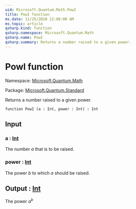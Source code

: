 ```yaml
---
uid: Microsoft.Quantum.Math.PowI
title: PowI function
ms.date: 11/25/2020 12:00:00 AM
ms.topic: article
qsharp.kind: function
qsharp.namespace: Microsoft.Quantum.Math
qsharp.name: PowI
qsharp.summary: Returns a number raised to a given power.
---
```


# PowI function

Namespace: [Microsoft.Quantum.Math](xref:Microsoft.Quantum.Math)

Package: [Microsoft.Quantum.Standard](https://nuget.org/packages/Microsoft.Quantum.Standard)


Returns a number raised to a given power.

```qsharp
function PowI (a : Int, power : Int) : Int
```


## Input

### a : [Int](xref:microsoft.quantum.user-guide.language.types)

The number $a$ that is to be raised.


### power : [Int](xref:microsoft.quantum.user-guide.language.types)

The power $b$ to which $a$ should be raised.



## Output : [Int](xref:microsoft.quantum.user-guide.language.types)

The power $a^b$